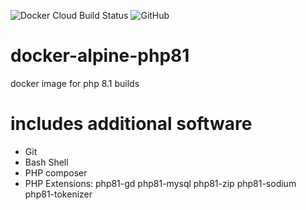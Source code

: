 ![Docker Cloud Build Status](https://img.shields.io/docker/cloud/build/netstack/docker-alpine-java8-build)
![GitHub](https://img.shields.io/github/license/NetstackDE/docker-alpine-java8-build)

# docker-alpine-php81
docker image for php 8.1 builds

# includes additional software 

* Git
* Bash Shell
* PHP composer
* PHP Extensions: php81-gd php81-mysql php81-zip php81-sodium php81-tokenizer 
